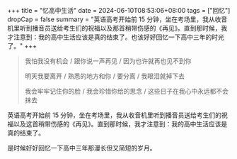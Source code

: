 +++
title = "忆高中生活"
date = 2024-06-10T08:53:06+08:00
tags = ["回忆"]
dropCap = false
summary = "英语高考开始前 15 分钟，坐在考场里，我从收音机里听到播音员送给考生们的祝福以及那首稍带伤感的《再见》。直到那时候，我才注意到：我的高中生活应该是真的结束了。也该好好回忆一下高中三年的时光了。"
+++

> 我怕我没有机会 / 跟你说一声再见 / 因为也许就再也见不到你
>
> 明天我要离开 / 熟悉的地方和你 / 要分离 / 我眼泪就掉下去
>
> 我会牢牢记住你的脸 / 我会珍惜你给的思念 / 这些日子在我心中永远都不会抹去

英语高考开始前 15 分钟，坐在考场里，我从收音机里听到播音员送给考生们的祝福以及这首稍带伤感的《再见》。直到那时候，我才注意到：我的高中生活应该是真的结束了。

是时候好好回忆一下高中三年那漫长但又简短的岁月。
